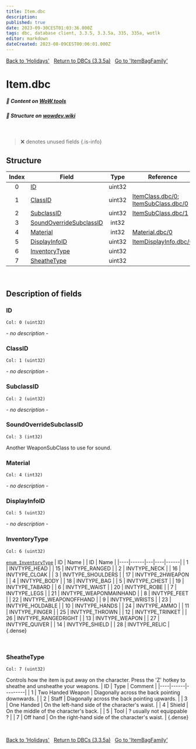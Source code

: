 ```yaml
---
title: Item.dbc
description:
published: true
date: 2023-09-30CEST01:03:36.000Z
tags: dbc, database client, 3.3.5, 3.3.5a, 335, 335a, wotlk
editor: markdown
dateCreated: 2023-08-09CEST00:06:01.000Z
---
```

<a href="https://trinitycore.info/files/DBC/335/holidays" class="mt-5 v-btn v-btn--depressed v-btn--flat v-btn--outlined theme--light v-size--default darkblue--text text--lighten-3"><span class="v-btn__content"><i aria-hidden="true" class="v-icon notranslate v-icon--left mdi mdi-arrow-left theme--light"></i><span>Back to 'Holidays'</span></span></a>&nbsp;&nbsp;&nbsp;<a href="https://trinitycore.info/files/DBC/335/DBC" class="mt-5 v-btn v-btn--depressed v-btn--flat v-btn--outlined theme--light v-size--default darkblue--text text--lighten-3"><span class="v-btn__content"><i aria-hidden="true" class="v-icon notranslate v-icon--left mdi mdi-home-outline theme--light"></i><span>Return to DBCs (3.3.5a)</span></span></a>&nbsp;&nbsp;&nbsp;<a href="https://trinitycore.info/files/DBC/335/itembagfamily" class="mt-5 v-btn v-btn--depressed v-btn--flat v-btn--outlined theme--light v-size--default darkblue--text text--lighten-3"><span class="v-btn__content"><span>Go to 'ItemBagFamily'</span><i aria-hidden="true" class="v-icon notranslate v-icon--right mdi mdi-arrow-right theme--light"></i></span></a>

# Item.dbc
##### :open_book: Content on [WoW.tools](https://wow.tools/dbc/?dbc=item&build=3.3.5.12340)
##### :pencil: Structure on [wowdev.wiki](https://wowdev.wiki/DB/Item)
&nbsp;

> :x: denotes unused fields
{.is-info}


## Structure

| Index | Field | Type | Reference |
| :---: | --- | :---: | --- |
| 0 | [ID](#id) | uint32 |  |
| 1 | [ClassID](#classid) | uint32 | [ItemClass.dbc/0](/files/DBC/335/itemclass#id); [ItemSubClass.dbc/0](/files/DBC/335/itemsubclass#classid) |
| 2 | [SubclassID](#subclassid) | uint32 | [ItemSubClass.dbc/1](/files/DBC/335/itemsubclass#subclassid) |
| 3 | [SoundOverrideSubclassID](#soundoverridesubclassid) | int32 |  |
| 4 | [Material](#material) | int32 | [Material.dbc/0](/files/DBC/335/material#id) |
| 5 | [DisplayInfoID](#displayinfoid) | uint32 | [ItemDisplayInfo.dbc/0](/files/DBC/335/itemdisplayinfo#id) |
| 6 | [InventoryType](#inventorytype) | uint32 |  |
| 7 | [SheatheType](#sheathetype) | uint32 |  |
&nbsp;
## Description of fields

### ID
<code>Col: 0 (uint32)</code>

*- no description -*
&nbsp;

### ClassID
<code>Col: 1 (uint32)</code>

*- no description -*
&nbsp;

### SubclassID
<code>Col: 2 (uint32)</code>

*- no description -*
&nbsp;

### SoundOverrideSubclassID
<code>Col: 3 (int32)</code>

Another WeaponSubClass to use for sound.
&nbsp;

### Material
<code>Col: 4 (int32)</code>

*- no description -*
&nbsp;

### DisplayInfoID
<code>Col: 5 (uint32)</code>

*- no description -*
&nbsp;

### InventoryType
<code>Col: 6 (uint32)</code>

[`enum InventoryType`](https://github.com/TrinityCore/TrinityCore/tree/3.3.5/src/server/game/Entities/Item/ItemTemplate.h#L259-L290)
| ID | Name |   | ID | Name |
|----|------|---|----|------|
| 1 | INVTYPE_HEAD | | 15 | INVTYPE_RANGED |
| 2 | INVTYPE_NECK | | 16 | INVTYPE_CLOAK |
| 3 | INVTYPE_SHOULDERS | | 17 | INVTYPE_2HWEAPON |
| 4 | INVTYPE_BODY | | 18 | INVTYPE_BAG |
| 5 | INVTYPE_CHEST | | 19 | INVTYPE_TABARD |
| 6 | INVTYPE_WAIST | | 20 | INVTYPE_ROBE |
| 7 | INVTYPE_LEGS | | 21 | INVTYPE_WEAPONMAINHAND |
| 8 | INVTYPE_FEET | | 22 | INVTYPE_WEAPONOFFHAND |
| 9 | INVTYPE_WRISTS | | 23 | INVTYPE_HOLDABLE |
| 10 | INVTYPE_HANDS | | 24 | INVTYPE_AMMO |
| 11 | INVTYPE_FINGER | | 25 | INVTYPE_THROWN |
| 12 | INVTYPE_TRINKET | | 26 | INVTYPE_RANGEDRIGHT |
| 13 | INVTYPE_WEAPON | | 27 | INVTYPE_QUIVER |
| 14 | INVTYPE_SHIELD | | 28 | INVTYPE_RELIC |
{.dense}

&nbsp;

### SheatheType
<code>Col: 7 (uint32)</code>

Controls how the item is put away on the character. Press the 'Z' hotkey to sheathe and unsheathe your weapons.
| ID | Type | Comment |
|----|------|---------|
| 1 | Two Handed Weapon | Diagonally across the back pointing downwards. |
| 2 | Staff | Diagonally across the back pointing upwards. |
| 3 | One Handed | On the left-hand side of the character's waist. |
| 4 | Shield | On the middle of the character's back. |
| 5 | Tool | ? usually not equippable ? |
| 7 | Off hand | On the right-hand side of the character's waist. |
{.dense}

&nbsp;

<a href="https://trinitycore.info/files/DBC/335/holidays" class="mt-5 v-btn v-btn--depressed v-btn--flat v-btn--outlined theme--light v-size--default darkblue--text text--lighten-3"><span class="v-btn__content"><i aria-hidden="true" class="v-icon notranslate v-icon--left mdi mdi-arrow-left theme--light"></i><span>Back to 'Holidays'</span></span></a>&nbsp;&nbsp;&nbsp;<a href="https://trinitycore.info/files/DBC/335/DBC" class="mt-5 v-btn v-btn--depressed v-btn--flat v-btn--outlined theme--light v-size--default darkblue--text text--lighten-3"><span class="v-btn__content"><i aria-hidden="true" class="v-icon notranslate v-icon--left mdi mdi-home-outline theme--light"></i><span>Return to DBCs (3.3.5a)</span></span></a>&nbsp;&nbsp;&nbsp;<a href="https://trinitycore.info/files/DBC/335/itembagfamily" class="mt-5 v-btn v-btn--depressed v-btn--flat v-btn--outlined theme--light v-size--default darkblue--text text--lighten-3"><span class="v-btn__content"><span>Go to 'ItemBagFamily'</span><i aria-hidden="true" class="v-icon notranslate v-icon--right mdi mdi-arrow-right theme--light"></i></span></a>
